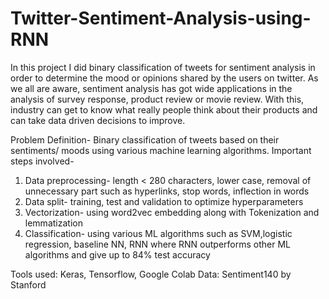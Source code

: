 # Twitter-Sentiment-Analysis-using-RNN
In this project I did binary classification of tweets for sentiment analysis in order to determine the mood or opinions shared by the users on twitter. As we all are aware, sentiment analysis has got wide applications in the analysis of survey response, product review or movie review. With this, industry can get to know what really people think about their products and can take data driven decisions to improve. 

Problem Definition- Binary classification of tweets based on their sentiments/ moods using various machine learning algorithms.
Important steps involved-
1. Data preprocessing- length < 280 characters, lower case, removal of unnecessary part such as hyperlinks, stop words, inflection in words
2. Data split- training, test and validation to optimize hyperparameters
3. Vectorization- using word2vec embedding along with Tokenization and lemmatization
4. Classification- using various ML algorithms such as SVM,logistic regression, baseline NN, RNN where RNN outperforms other ML algorithms and give up to 84% test        accuracy

Tools used: Keras, Tensorflow, Google Colab
Data: Sentiment140 by Stanford


